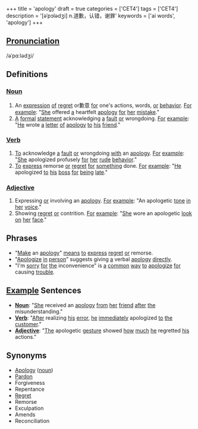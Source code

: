 +++
title = 'apology'
draft = true
categories = ['CET4']
tags = ['CET4']
description = '[əˈpɔlədʒi] n.道歉，认错，谢罪'
keywords = ['ai words', 'apology']
+++

## [Pronunciation](/post/pronunciation/)
/əˈpɑːlədʒi/

## Definitions
### [Noun](/post/noun/)
1. An [expression](/post/expression/) [of](/post/of/) [regret](/post/regret/) or歉意 [for](/post/for/) one's actions, words, [or](/post/or/) [behavior](/post/behavior/). [For](/post/for/) [example](/post/example/): "[She](/post/she/) offered [a](/post/a/) heartfelt [apology](/post/apology/) [for](/post/for/) [her](/post/her/) [mistake](/post/mistake/)."
2. [A](/post/a/) [formal](/post/formal/) [statement](/post/statement/) acknowledging [a](/post/a/) [fault](/post/fault/) [or](/post/or/) wrongdoing. [For](/post/for/) [example](/post/example/): "[He](/post/he/) wrote [a](/post/a/) [letter](/post/letter/) [of](/post/of/) [apology](/post/apology/) [to](/post/to/) [his](/post/his/) [friend](/post/friend/)."

### [Verb](/post/verb/)
1. [To](/post/to/) acknowledge [a](/post/a/) [fault](/post/fault/) [or](/post/or/) wrongdoing [with](/post/with/) an [apology](/post/apology/). [For](/post/for/) [example](/post/example/): "[She](/post/she/) apologized profusely [for](/post/for/) [her](/post/her/) [rude](/post/rude/) [behavior](/post/behavior/)."
2. [To](/post/to/) [express](/post/express/) remorse [or](/post/or/) [regret](/post/regret/) [for](/post/for/) [something](/post/something/) done. [For](/post/for/) [example](/post/example/): "[He](/post/he/) apologized [to](/post/to/) [his](/post/his/) [boss](/post/boss/) [for](/post/for/) [being](/post/being/) [late](/post/late/)."

### [Adjective](/post/adjective/)
1. Expressing [or](/post/or/) involving an [apology](/post/apology/). [For](/post/for/) [example](/post/example/): "An apologetic [tone](/post/tone/) [in](/post/in/) [her](/post/her/) [voice](/post/voice/)."
2. Showing [regret](/post/regret/) [or](/post/or/) contrition. [For](/post/for/) [example](/post/example/): "[She](/post/she/) wore an apologetic [look](/post/look/) [on](/post/on/) [her](/post/her/) [face](/post/face/)."

## Phrases
- "[Make](/post/make/) an [apology](/post/apology/)" [means](/post/means/) [to](/post/to/) [express](/post/express/) [regret](/post/regret/) [or](/post/or/) remorse.
- "[Apologize](/post/apologize/) [in](/post/in/) [person](/post/person/)" suggests giving [a](/post/a/) verbal [apology](/post/apology/) [directly](/post/directly/).
- "I'm [sorry](/post/sorry/) [for](/post/for/) [the](/post/the/) inconvenience" is [a](/post/a/) [common](/post/common/) [way](/post/way/) [to](/post/to/) [apologize](/post/apologize/) [for](/post/for/) causing [trouble](/post/trouble/).

## [Example](/post/example/) Sentences
- **[Noun](/post/noun/)**: "[She](/post/she/) received an [apology](/post/apology/) [from](/post/from/) [her](/post/her/) [friend](/post/friend/) [after](/post/after/) [the](/post/the/) misunderstanding."
- **[Verb](/post/verb/)**: "[After](/post/after/) realizing [his](/post/his/) [error](/post/error/), [he](/post/he/) [immediately](/post/immediately/) apologized [to](/post/to/) [the](/post/the/) [customer](/post/customer/)."
- **[Adjective](/post/adjective/)**: "[The](/post/the/) apologetic [gesture](/post/gesture/) showed [how](/post/how/) [much](/post/much/) [he](/post/he/) regretted [his](/post/his/) actions."

## Synonyms
- [Apology](/post/apology/) ([noun](/post/noun/))
- [Pardon](/post/pardon/)
- Forgiveness
- Repentance
- [Regret](/post/regret/)
- Remorse
- Exculpation
- Amends
- Reconciliation
